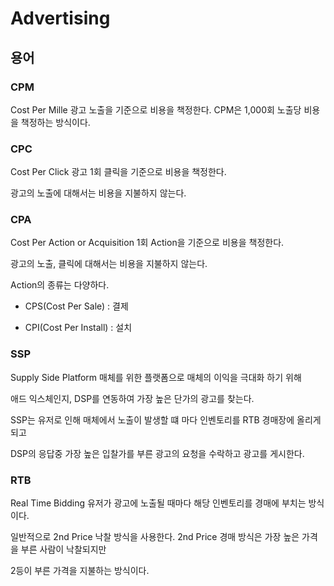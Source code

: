 # Advertising

## 용어 

### CPM

Cost Per Mille 광고 노출을 기준으로 비용을 책정한다. CPM은 1,000회 노출당 비용을 책정하는 방식이다. 

### CPC 

Cost Per Click 광고 1회 클릭을 기준으로 비용을 책정한다. 

광고의 노출에 대해서는 비용을 지불하지 않는다. 

### CPA

Cost Per Action or Acquisition 1회 Action을 기준으로 비용을 책정한다. 

광고의 노출, 클릭에 대해서는 비용을 지불하지 않는다. 

Action의 종류는 다양하다. 

- CPS(Cost Per Sale) : 결제 

- CPI(Cost Per Install) : 설치  


### SSP

Supply Side Platform 매체를 위한 플랫폼으로 매체의 이익을 극대화 하기 위해 

애드 익스체인지, DSP를 연동하여 가장 높은 단가의 광고를 찾는다. 

SSP는 유저로 인해 매체에서 노출이 발생할 떄 마다 인벤토리를 RTB 경매장에 올리게 되고 

DSP의 응답중 가장 높은 입찰가를 부른 광고의 요청을 수락하고 광고를 게시한다.


### RTB

Real Time Bidding 유저가 광고에 노출될 때마다 해당 인벤토리를 경매에 부치는 방식이다. 

일반적으로 2nd Price 낙찰 방식을 사용한다. 2nd Price 경매 방식은 가장 높은 가격을 부른 사람이 낙찰되지만 

2등이 부른 가격을 지불하는 방식이다. 

